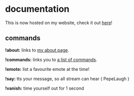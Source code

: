 # documentation

This is now hosted on my website, check it out [here](https://oicleevan.github.io/stylisbot/home.html)!

## commands
**!about:** links to [my about page](https://tinyurl.com/39yyts7b).

**!commands:** links you to [a list of commands](https://tinyurl.com/2r3wzxy2).

**!emote:** list a favourite emote at the time!

**!say:** tts your message, so all stream can hear ( PepeLaugh )

**!vanish:** time yourself out for 1 second